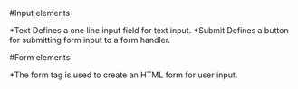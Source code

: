 #Input elements

*Text Defines a one line input field for text input.
*Submit Defines a button for submitting form input to a form handler.

#Form elements
<form name="adventure" action="" method="post">
 *The form tag is used to create an HTML form for user input.